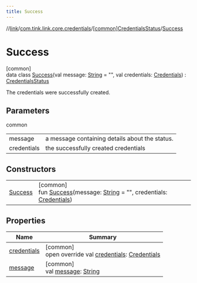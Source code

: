 ```yaml
---
title: Success
---
```

//[link](../../../../index.html)/[com.tink.link.core.credentials](../../index.html)/[[common]CredentialsStatus](../index.html)/[Success](index.html)



# Success



[common]\
data class [Success](index.html)(val message: [String](https://kotlinlang.org/api/latest/jvm/stdlib/kotlin/-string/index.html) = &quot;&quot;, val credentials: [Credentials](../../../com.tink.model.credentials/[common]-credentials/index.html)) : [CredentialsStatus](../index.html)

The credentials were successfully created.



## Parameters


common

| | |
|---|---|
| message | a message containing details about the status. |
| credentials | the successfully created credentials |



## Constructors


| | |
|---|---|
| [Success](-success.html) | [common]<br>fun [Success](-success.html)(message: [String](https://kotlinlang.org/api/latest/jvm/stdlib/kotlin/-string/index.html) = &quot;&quot;, credentials: [Credentials](../../../com.tink.model.credentials/[common]-credentials/index.html)) |


## Properties


| Name | Summary |
|---|---|
| [credentials](credentials.html) | [common]<br>open override val [credentials](credentials.html): [Credentials](../../../com.tink.model.credentials/[common]-credentials/index.html) |
| [message](message.html) | [common]<br>val [message](message.html): [String](https://kotlinlang.org/api/latest/jvm/stdlib/kotlin/-string/index.html) |

